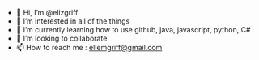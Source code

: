 - 👋 Hi, I’m @elizgriff
- 👀 I’m interested in all of the things
- 🌱 I’m currently learning how to use github, java, javascript, python, C#
- 💞️ I’m looking to collaborate
- 📫 How to reach me : ellemgriff@gmail.com

<!---
elizgriff/elizgriff is a ✨ special ✨ repository because its `README.md` (this file) appears on your GitHub profile.
You can click the Preview link to take a look at your changes.
--->

